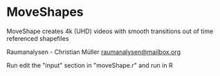 # MoveShapes
MoveShape creates 4k (UHD) videos with smooth transitions out of time referenced shapefiles

Raumanalysen - Christian Müller
raumanalysen@mailbox.org

Run edit the "input" section in "moveShape.r" and run in R
